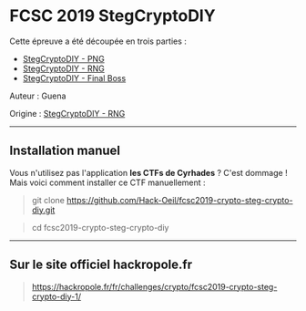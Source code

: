 # FCSC 2019 StegCryptoDIY

Cette épreuve a été découpée en trois parties :

- [StegCryptoDIY - PNG](README_1_3.md)
- [StegCryptoDIY - RNG](README_2_3.md)
- [StegCryptoDIY - Final Boss](README_3_3.md)


Auteur : Guena

Origine : [StegCryptoDIY - RNG](https://hackropole.fr/fr/challenges/crypto/fcsc2019-crypto-steg-crypto-diy-1/)


-----------

## Installation manuel
Vous n'utilisez pas l'application **les CTFs de Cyrhades** ? C'est dommage !
Mais voici comment installer ce CTF manuellement :

> git clone https://github.com/Hack-Oeil/fcsc2019-crypto-steg-crypto-diy.git

> cd fcsc2019-crypto-steg-crypto-diy


-----------

## Sur le site officiel hackropole.fr
> https://hackropole.fr/fr/challenges/crypto/fcsc2019-crypto-steg-crypto-diy-1/